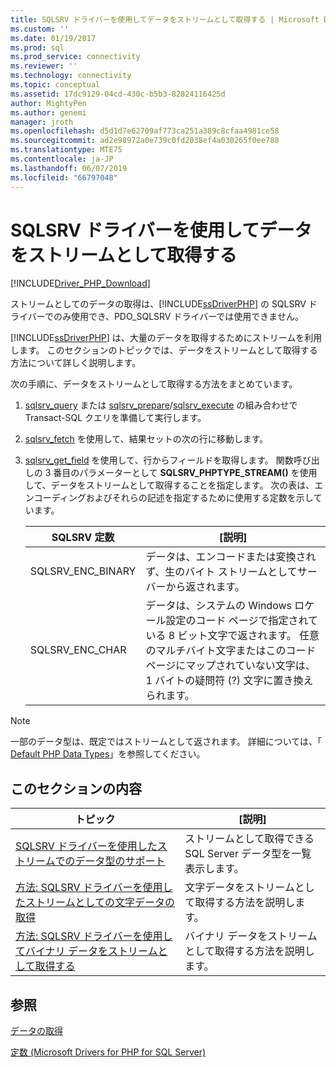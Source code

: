 ```yaml
---
title: SQLSRV ドライバーを使用してデータをストリームとして取得する | Microsoft Docs
ms.custom: ''
ms.date: 01/19/2017
ms.prod: sql
ms.prod_service: connectivity
ms.reviewer: ''
ms.technology: connectivity
ms.topic: conceptual
ms.assetid: 17dc9129-04cd-430c-b5b3-82824116425d
author: MightyPen
ms.author: genemi
manager: jroth
ms.openlocfilehash: d5d1d7e62709af773ca251a389c8cfaa4981ce58
ms.sourcegitcommit: ad2e98972a0e739c0fd2038ef4a030265f0ee788
ms.translationtype: MTE75
ms.contentlocale: ja-JP
ms.lasthandoff: 06/07/2019
ms.locfileid: "66797048"
---
```

# <a name="retrieving-data-as-a-stream-using-the-sqlsrv-driver"></a>SQLSRV ドライバーを使用してデータをストリームとして取得する
[!INCLUDE[Driver_PHP_Download](../../includes/driver_php_download.md)]

ストリームとしてのデータの取得は、[!INCLUDE[ssDriverPHP](../../includes/ssdriverphp_md.md)] の SQLSRV ドライバーでのみ使用でき、PDO_SQLSRV ドライバーでは使用できません。  
  
[!INCLUDE[ssDriverPHP](../../includes/ssdriverphp_md.md)] は、大量のデータを取得するためにストリームを利用します。 このセクションのトピックでは、データをストリームとして取得する方法について詳しく説明します。  
  
次の手順に、データをストリームとして取得する方法をまとめています。  
  
1.  [sqlsrv_query](../../connect/php/sqlsrv-query.md) または [sqlsrv_prepare](../../connect/php/sqlsrv-prepare.md)/[sqlsrv_execute](../../connect/php/sqlsrv-execute.md) の組み合わせで Transact-SQL クエリを準備して実行します。  
  
2.  [sqlsrv_fetch](../../connect/php/sqlsrv-fetch.md) を使用して、結果セットの次の行に移動します。  
  
3.  [sqlsrv_get_field](../../connect/php/sqlsrv-get-field.md) を使用して、行からフィールドを取得します。 関数呼び出しの 3 番目のパラメーターとして **SQLSRV_PHPTYPE_STREAM(<encoding>)** を使用して、データをストリームとして取得することを指定します。 次の表は、エンコーディングおよびそれらの記述を指定するために使用する定数を示しています。  
  
    |SQLSRV 定数|[説明]|  
    |-------------------|---------------|  
    |SQLSRV_ENC_BINARY|データは、エンコードまたは変換されず、生のバイト ストリームとしてサーバーから返されます。|  
    |SQLSRV_ENC_CHAR|データは、システムの Windows ロケール設定のコード ページで指定されている 8 ビット文字で返されます。 任意のマルチバイト文字またはこのコード ページにマップされていない文字は、1 バイトの疑問符 (?) 文字に置き換えられます。|  
  
> [!NOTE]  
> 一部のデータ型は、既定ではストリームとして返されます。 詳細については、「 [Default PHP Data Types](../../connect/php/default-php-data-types.md)」を参照してください。  
  
## <a name="in-this-section"></a>このセクションの内容  
  
|トピック|[説明]|  
|---------|---------------|  
|[SQLSRV ドライバーを使用したストリームでのデータ型のサポート](../../connect/php/data-types-with-stream-support-using-the-sqlsrv-driver.md)|ストリームとして取得できる SQL Server データ型を一覧表示します。|  
|[方法: SQLSRV ドライバーを使用したストリームとしての文字データの取得](../../connect/php/how-to-retrieve-character-data-as-a-stream-using-the-sqlsrv-driver.md)|文字データをストリームとして取得する方法を説明します。|  
|[方法: SQLSRV ドライバーを使用してバイナリ データをストリームとして取得する](../../connect/php/how-to-retrieve-binary-data-as-a-stream-using-the-sqlsrv-driver.md)|バイナリ データをストリームとして取得する方法を説明します。|  
  
## <a name="see-also"></a>参照  
[データの取得](../../connect/php/retrieving-data.md)

[定数 &#40;Microsoft Drivers for PHP for SQL Server&#41;](../../connect/php/constants-microsoft-drivers-for-php-for-sql-server.md)  
  
